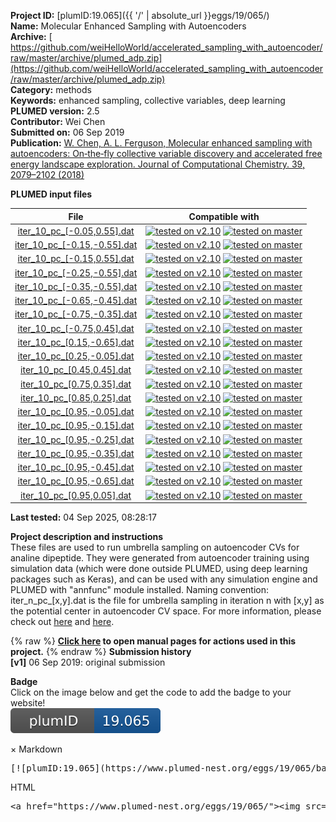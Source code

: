 **Project ID:** [plumID:19.065]({{ '/' | absolute_url }}eggs/19/065/)  
**Name:**  Molecular Enhanced Sampling with Autoencoders  
**Archive:** [ https://github.com/weiHelloWorld/accelerated_sampling_with_autoencoder/raw/master/archive/plumed_adp.zip](https://github.com/weiHelloWorld/accelerated_sampling_with_autoencoder/raw/master/archive/plumed_adp.zip)  
**Category:**  methods  
**Keywords:**  enhanced sampling, collective variables, deep learning  
**PLUMED version:**  2.5  
**Contributor:**  Wei Chen  
**Submitted on:** 06 Sep 2019  
**Publication:** [W. Chen, A. L. Ferguson, Molecular enhanced sampling with autoencoders: On‐the‐fly collective variable discovery and accelerated free energy landscape exploration. Journal of Computational Chemistry. 39, 2079–2102 (2018)](http://dx.doi.org/10.1002/jcc.25520)  
  
**PLUMED input files**  
  
| File     | Compatible with |  
|:--------:|:--------:|  
| [iter_10_pc_[-0.05,0.55].dat](./data/iter_10_pc_[-0.05,0.55].dat.md) |  [![tested on v2.10](https://img.shields.io/badge/v2.10-passing-green.svg)](data/iter_10_pc_[-0.05,0.55].dat.plumed.stderr) [![tested on master](https://img.shields.io/badge/master-passing-green.svg)](data/iter_10_pc_[-0.05,0.55].dat.plumed_master.stderr) |  
| [iter_10_pc_[-0.15,-0.55].dat](./data/iter_10_pc_[-0.15,-0.55].dat.md) |  [![tested on v2.10](https://img.shields.io/badge/v2.10-passing-green.svg)](data/iter_10_pc_[-0.15,-0.55].dat.plumed.stderr) [![tested on master](https://img.shields.io/badge/master-passing-green.svg)](data/iter_10_pc_[-0.15,-0.55].dat.plumed_master.stderr) |  
| [iter_10_pc_[-0.15,0.55].dat](./data/iter_10_pc_[-0.15,0.55].dat.md) |  [![tested on v2.10](https://img.shields.io/badge/v2.10-passing-green.svg)](data/iter_10_pc_[-0.15,0.55].dat.plumed.stderr) [![tested on master](https://img.shields.io/badge/master-passing-green.svg)](data/iter_10_pc_[-0.15,0.55].dat.plumed_master.stderr) |  
| [iter_10_pc_[-0.25,-0.55].dat](./data/iter_10_pc_[-0.25,-0.55].dat.md) |  [![tested on v2.10](https://img.shields.io/badge/v2.10-passing-green.svg)](data/iter_10_pc_[-0.25,-0.55].dat.plumed.stderr) [![tested on master](https://img.shields.io/badge/master-passing-green.svg)](data/iter_10_pc_[-0.25,-0.55].dat.plumed_master.stderr) |  
| [iter_10_pc_[-0.35,-0.55].dat](./data/iter_10_pc_[-0.35,-0.55].dat.md) |  [![tested on v2.10](https://img.shields.io/badge/v2.10-passing-green.svg)](data/iter_10_pc_[-0.35,-0.55].dat.plumed.stderr) [![tested on master](https://img.shields.io/badge/master-passing-green.svg)](data/iter_10_pc_[-0.35,-0.55].dat.plumed_master.stderr) |  
| [iter_10_pc_[-0.65,-0.45].dat](./data/iter_10_pc_[-0.65,-0.45].dat.md) |  [![tested on v2.10](https://img.shields.io/badge/v2.10-passing-green.svg)](data/iter_10_pc_[-0.65,-0.45].dat.plumed.stderr) [![tested on master](https://img.shields.io/badge/master-passing-green.svg)](data/iter_10_pc_[-0.65,-0.45].dat.plumed_master.stderr) |  
| [iter_10_pc_[-0.75,-0.35].dat](./data/iter_10_pc_[-0.75,-0.35].dat.md) |  [![tested on v2.10](https://img.shields.io/badge/v2.10-passing-green.svg)](data/iter_10_pc_[-0.75,-0.35].dat.plumed.stderr) [![tested on master](https://img.shields.io/badge/master-passing-green.svg)](data/iter_10_pc_[-0.75,-0.35].dat.plumed_master.stderr) |  
| [iter_10_pc_[-0.75,0.45].dat](./data/iter_10_pc_[-0.75,0.45].dat.md) |  [![tested on v2.10](https://img.shields.io/badge/v2.10-passing-green.svg)](data/iter_10_pc_[-0.75,0.45].dat.plumed.stderr) [![tested on master](https://img.shields.io/badge/master-passing-green.svg)](data/iter_10_pc_[-0.75,0.45].dat.plumed_master.stderr) |  
| [iter_10_pc_[0.15,-0.65].dat](./data/iter_10_pc_[0.15,-0.65].dat.md) |  [![tested on v2.10](https://img.shields.io/badge/v2.10-passing-green.svg)](data/iter_10_pc_[0.15,-0.65].dat.plumed.stderr) [![tested on master](https://img.shields.io/badge/master-passing-green.svg)](data/iter_10_pc_[0.15,-0.65].dat.plumed_master.stderr) |  
| [iter_10_pc_[0.25,-0.05].dat](./data/iter_10_pc_[0.25,-0.05].dat.md) |  [![tested on v2.10](https://img.shields.io/badge/v2.10-passing-green.svg)](data/iter_10_pc_[0.25,-0.05].dat.plumed.stderr) [![tested on master](https://img.shields.io/badge/master-passing-green.svg)](data/iter_10_pc_[0.25,-0.05].dat.plumed_master.stderr) |  
| [iter_10_pc_[0.45,0.45].dat](./data/iter_10_pc_[0.45,0.45].dat.md) |  [![tested on v2.10](https://img.shields.io/badge/v2.10-passing-green.svg)](data/iter_10_pc_[0.45,0.45].dat.plumed.stderr) [![tested on master](https://img.shields.io/badge/master-passing-green.svg)](data/iter_10_pc_[0.45,0.45].dat.plumed_master.stderr) |  
| [iter_10_pc_[0.75,0.35].dat](./data/iter_10_pc_[0.75,0.35].dat.md) |  [![tested on v2.10](https://img.shields.io/badge/v2.10-passing-green.svg)](data/iter_10_pc_[0.75,0.35].dat.plumed.stderr) [![tested on master](https://img.shields.io/badge/master-passing-green.svg)](data/iter_10_pc_[0.75,0.35].dat.plumed_master.stderr) |  
| [iter_10_pc_[0.85,0.25].dat](./data/iter_10_pc_[0.85,0.25].dat.md) |  [![tested on v2.10](https://img.shields.io/badge/v2.10-passing-green.svg)](data/iter_10_pc_[0.85,0.25].dat.plumed.stderr) [![tested on master](https://img.shields.io/badge/master-passing-green.svg)](data/iter_10_pc_[0.85,0.25].dat.plumed_master.stderr) |  
| [iter_10_pc_[0.95,-0.05].dat](./data/iter_10_pc_[0.95,-0.05].dat.md) |  [![tested on v2.10](https://img.shields.io/badge/v2.10-passing-green.svg)](data/iter_10_pc_[0.95,-0.05].dat.plumed.stderr) [![tested on master](https://img.shields.io/badge/master-passing-green.svg)](data/iter_10_pc_[0.95,-0.05].dat.plumed_master.stderr) |  
| [iter_10_pc_[0.95,-0.15].dat](./data/iter_10_pc_[0.95,-0.15].dat.md) |  [![tested on v2.10](https://img.shields.io/badge/v2.10-passing-green.svg)](data/iter_10_pc_[0.95,-0.15].dat.plumed.stderr) [![tested on master](https://img.shields.io/badge/master-passing-green.svg)](data/iter_10_pc_[0.95,-0.15].dat.plumed_master.stderr) |  
| [iter_10_pc_[0.95,-0.25].dat](./data/iter_10_pc_[0.95,-0.25].dat.md) |  [![tested on v2.10](https://img.shields.io/badge/v2.10-passing-green.svg)](data/iter_10_pc_[0.95,-0.25].dat.plumed.stderr) [![tested on master](https://img.shields.io/badge/master-passing-green.svg)](data/iter_10_pc_[0.95,-0.25].dat.plumed_master.stderr) |  
| [iter_10_pc_[0.95,-0.35].dat](./data/iter_10_pc_[0.95,-0.35].dat.md) |  [![tested on v2.10](https://img.shields.io/badge/v2.10-passing-green.svg)](data/iter_10_pc_[0.95,-0.35].dat.plumed.stderr) [![tested on master](https://img.shields.io/badge/master-passing-green.svg)](data/iter_10_pc_[0.95,-0.35].dat.plumed_master.stderr) |  
| [iter_10_pc_[0.95,-0.45].dat](./data/iter_10_pc_[0.95,-0.45].dat.md) |  [![tested on v2.10](https://img.shields.io/badge/v2.10-passing-green.svg)](data/iter_10_pc_[0.95,-0.45].dat.plumed.stderr) [![tested on master](https://img.shields.io/badge/master-passing-green.svg)](data/iter_10_pc_[0.95,-0.45].dat.plumed_master.stderr) |  
| [iter_10_pc_[0.95,-0.65].dat](./data/iter_10_pc_[0.95,-0.65].dat.md) |  [![tested on v2.10](https://img.shields.io/badge/v2.10-passing-green.svg)](data/iter_10_pc_[0.95,-0.65].dat.plumed.stderr) [![tested on master](https://img.shields.io/badge/master-passing-green.svg)](data/iter_10_pc_[0.95,-0.65].dat.plumed_master.stderr) |  
| [iter_10_pc_[0.95,0.05].dat](./data/iter_10_pc_[0.95,0.05].dat.md) |  [![tested on v2.10](https://img.shields.io/badge/v2.10-passing-green.svg)](data/iter_10_pc_[0.95,0.05].dat.plumed.stderr) [![tested on master](https://img.shields.io/badge/master-passing-green.svg)](data/iter_10_pc_[0.95,0.05].dat.plumed_master.stderr) |  
  
**Last tested:**  04 Sep 2025, 08:28:17
  
**Project description and instructions**  
These files are used to run umbrella sampling on autoencoder CVs for analine dipeptide. They were generated from autoencoder training using simulation data (which were done outside PLUMED, using deep learning packages such as Keras), and can be used with any simulation engine and PLUMED with "annfunc" module installed. Naming convention: iter_n_pc_[x,y].dat is the file for umbrella sampling in iteration n with [x,y] as the potential center in autoencoder CV space. For more information, please check out [here](https://github.com/weiHelloWorld/accelerated_sampling_with_autoencoder) and [here](https://onlinelibrary.wiley.com/doi/full/10.1002/jcc.25520). 

  
{% raw %}
<b><a href="https://www.plumed.org/doc-master/user-doc/html/actionlist/?actions=ANN,RESTRAINT,POSITION,COMBINE,COM" target="_blank">Click here</a> to open manual pages for actions used in this project.</b>
{% endraw %}
**Submission history**  
**[v1]** 06 Sep 2019: original submission  
  
**Badge**  
Click on the image below and get the code to add the badge to your website!  
<img src="./badge.svg" alt="plumeDnest:19.065" id="myBtn" class="badge">
<div id="myModal" class="modal">
  <div class="modal-content">
    <span class="close">&times;</span>
    Markdown<pre>[![plumID:19.065](https://www.plumed-nest.org/eggs/19/065/badge.svg)](https://www.plumed-nest.org/eggs/19/065/)</pre>
    HTML<pre>&lt;a href="https://www.plumed-nest.org/eggs/19/065/"&gt;&lt;img src="https://www.plumed-nest.org/eggs/19/065/badge.svg" alt="plumID:19.065"&gt;&lt;/a&gt;</pre>
  </div>
</div>
